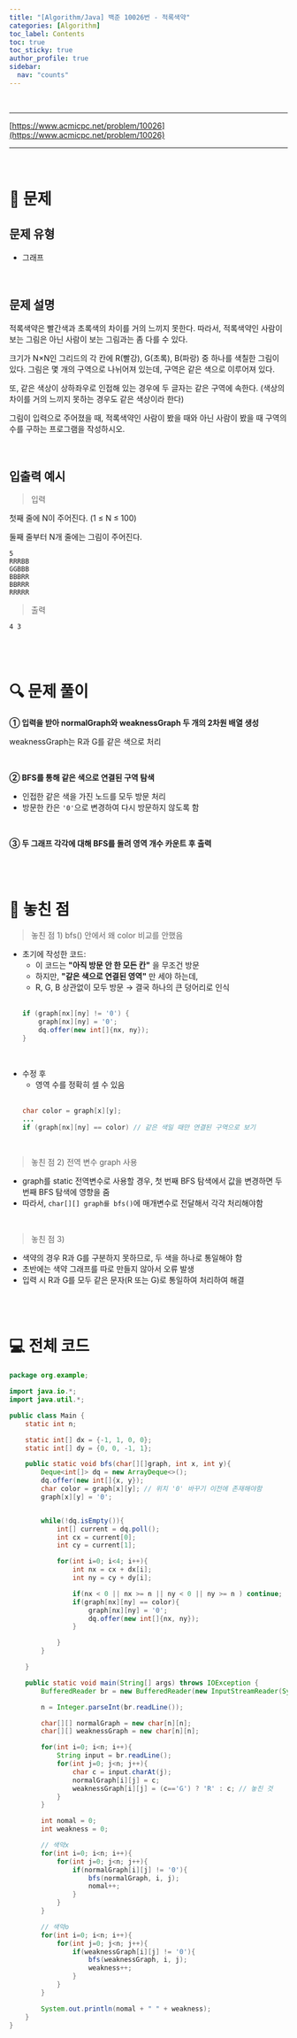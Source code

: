 ```yaml
---
title: "[Algorithm/Java] 백준 10026번 - 적록색약"
categories: [Algorithm]
toc_label: Contents
toc: true
toc_sticky: true
author_profile: true
sidebar:
  nav: "counts"
---
```


<br>

---

[https://www.acmicpc.net/problem/10026](https://www.acmicpc.net/problem/10026)

---

<br>

# 📌 문제

## 문제 유형

- 그래프

<br>

## 문제 설명

적록색약은 빨간색과 초록색의 차이를 거의 느끼지 못한다. 따라서, 적록색약인 사람이 보는 그림은 아닌 사람이 보는 그림과는 좀 다를 수 있다.

크기가 N×N인 그리드의 각 칸에 R(빨강), G(초록), B(파랑) 중 하나를 색칠한 그림이 있다. 그림은 몇 개의 구역으로 나뉘어져 있는데, 구역은 같은 색으로 이루어져 있다.

또, 같은 색상이 상하좌우로 인접해 있는 경우에 두 글자는 같은 구역에 속한다. (색상의 차이를 거의 느끼지 못하는 경우도 같은 색상이라 한다)

그림이 입력으로 주어졌을 때, 적록색약인 사람이 봤을 때와 아닌 사람이 봤을 때 구역의 수를 구하는 프로그램을 작성하시오.

<br>

## 입출력 예시

> 입력

첫째 줄에 N이 주어진다. (1 ≤ N ≤ 100)

둘째 줄부터 N개 줄에는 그림이 주어진다.

```
5
RRRBB
GGBBB
BBBRR
BBRRR
RRRRR
```

> 출력

```
4 3
```

<br><br>

# 🔍 문제 풀이

**① 입력을 받아 normalGraph와 weaknessGraph 두 개의 2차원 배열 생성**

weaknessGraph는 R과 G를 같은 색으로 처리

<br>

**② BFS를 통해 같은 색으로 연결된 구역 탐색**

- 인접한 같은 색을 가진 노드를 모두 방문 처리
- 방문한 칸은 `'0'`으로 변경하여 다시 방문하지 않도록 함

<br>

**③ 두 그래프 각각에 대해 BFS를 돌려 영역 개수 카운트 후 출력**

<br><br>

# 💭 놓친 점

> 놓친 점 1) bfs() 안에서 왜 color 비교를 안했음

- 초기에 작성한 코드:
  - 이 코드는 **"아직 방문 안 한 모든 칸"** 을 무조건 방문
  - 하지만, **"같은 색으로 연결된 영역"** 만 세야 하는데,
  - R, G, B 상관없이 모두 방문 → 결국 하나의 큰 덩어리로 인식<br><br>
  ```java
  if (graph[nx][ny] != '0') {
      graph[nx][ny] = '0';
      dq.offer(new int[]{nx, ny});
  }
  ```

<br>

- 수정 후
  - 영역 수를 정확히 셀 수 있음<br><br>
  ```java
  char color = graph[x][y];
  ...
  if (graph[nx][ny] == color) // 같은 색일 때만 연결된 구역으로 보기
  ```

<br>

> 놓친 점 2) 전역 변수 graph 사용

- graph를 static 전역변수로 사용할 경우, 첫 번째 BFS 탐색에서 값을 변경하면 두 번째 BFS 탐색에 영향을 줌
- 따라서, `char[][] graph를 bfs()`에 매개변수로 전달해서 각각 처리해야함

<br>

> 놓친 점 3)

- 색약의 경우 R과 G를 구분하지 못하므로, 두 색을 하나로 통일해야 함
- 초반에는 색약 그래프를 따로 만들지 않아서 오류 발생
- 입력 시 R과 G를 모두 같은 문자(R 또는 G)로 통일하여 처리하여 해결

<br><br>

# 💻 전체 코드

```java
package org.example;

import java.io.*;
import java.util.*;

public class Main {
    static int n;

    static int[] dx = {-1, 1, 0, 0};
    static int[] dy = {0, 0, -1, 1};

    public static void bfs(char[][]graph, int x, int y){
        Deque<int[]> dq = new ArrayDeque<>();
        dq.offer(new int[]{x, y});
        char color = graph[x][y]; // 위치 '0' 바꾸기 이전에 존재해야함
        graph[x][y] = '0';


        while(!dq.isEmpty()){
            int[] current = dq.poll();
            int cx = current[0];
            int cy = current[1];

            for(int i=0; i<4; i++){
                int nx = cx + dx[i];
                int ny = cy + dy[i];

                if(nx < 0 || nx >= n || ny < 0 || ny >= n ) continue;
                if(graph[nx][ny] == color){
                    graph[nx][ny] = '0';
                    dq.offer(new int[]{nx, ny});
                }

            }
        }

    }

    public static void main(String[] args) throws IOException {
        BufferedReader br = new BufferedReader(new InputStreamReader(System.in));

        n = Integer.parseInt(br.readLine());

        char[][] normalGraph = new char[n][n];
        char[][] weaknessGraph = new char[n][n];

        for(int i=0; i<n; i++){
            String input = br.readLine();
            for(int j=0; j<n; j++){
                char c = input.charAt(j);
                normalGraph[i][j] = c;
                weaknessGraph[i][j] = (c=='G') ? 'R' : c; // 놓친 것
            }
        }

        int nomal = 0;
        int weakness = 0;

        // 색약x
        for(int i=0; i<n; i++){
            for(int j=0; j<n; j++){
                if(normalGraph[i][j] != '0'){
                    bfs(normalGraph, i, j);
                    nomal++;
                }
            }
        }

        // 색약o
        for(int i=0; i<n; i++){
            for(int j=0; j<n; j++){
                if(weaknessGraph[i][j] != '0'){
                    bfs(weaknessGraph, i, j);
                    weakness++;
                }
            }
        }

        System.out.println(nomal + " " + weakness);
    }
}
```

<br>

